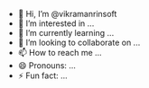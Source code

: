 - 👋 Hi, I’m @vikramanrinsoft
- 👀 I’m interested in ...
- 🌱 I’m currently learning ...
- 💞️ I’m looking to collaborate on ...
- 📫 How to reach me ...
- 😄 Pronouns: ...
- ⚡ Fun fact: ...

<!---
vikramanrinsoft/vikramanrinsoft is a ✨ special ✨ repository because its `README.md` (this file) appears on your GitHub profile.
You can click the Preview link to take a look at your changes.
--->
